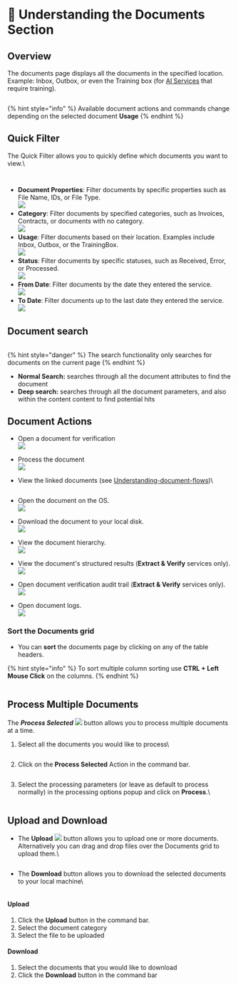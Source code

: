 # 🧠 Understanding the Documents Section

## Overview

The documents page displays all the documents in the specified location. Example: Inbox, Outbox, or even the Training box (for [AI Services](../services/) that require training).

<figure><img src="../.gitbook/assets/image (70).png" alt=""><figcaption></figcaption></figure>

{% hint style="info" %}
Available document actions and commands change depending on the selected document **Usage**
{% endhint %}

## Quick Filter

The Quick Filter allows you to quickly define which documents you want to view.\


<div align="left"><figure><img src="../.gitbook/assets/image (11) (1).png" alt=""><figcaption></figcaption></figure></div>

<figure><img src="../.gitbook/assets/image (12) (1).png" alt=""><figcaption></figcaption></figure>

* **Document Properties**: Filter documents by specific properties such as File Name, IDs, or File Type.\
  ![](<../.gitbook/assets/image (13) (1).png>)
* **Category**: Filter documents by specified categories, such as Invoices, Contracts, or documents with no category.\
  ![](<../.gitbook/assets/image (14) (1).png>)
* **Usage**: Filter documents based on their location. Examples include Inbox, Outbox, or the TrainingBox.\
  ![](<../.gitbook/assets/image (15) (1).png>)
* **Status**: Filter documents by specific statuses, such as Received, Error, or Processed.\
  ![](<../.gitbook/assets/image (16) (1).png>)
* **From Date**: Filter documents by the date they entered the service.\
  ![](<../.gitbook/assets/image (17) (1).png>)
* **To Date**: Filter documents up to the last date they entered the service.\
  ![](<../.gitbook/assets/image (18) (1).png>)

## Document search

<div align="left"><figure><img src="../.gitbook/assets/image (19) (1).png" alt=""><figcaption></figcaption></figure></div>

{% hint style="danger" %}
The search functionality only searches for documents on the current page
{% endhint %}

* **Normal Search:** searches through all the document attributes to find the document
* **Deep search:** searches through all the document parameters, and also within the content content to find potential hits

## Document Actions

* Open a document for verification\
  ![](<../.gitbook/assets/image (21) (1).png>)
* Process the document\
  ![](<../.gitbook/assets/image (20) (1).png>)
*   View the linked documents (see [Understanding-document-flows](understanding-document-flows.md))\


    <figure><img src="../.gitbook/assets/image (22) (1).png" alt=""><figcaption></figcaption></figure>
* Open the document on the OS.\
  ![](<../.gitbook/assets/image (23) (1).png>)
* Download the document to your local disk.\
  ![](<../.gitbook/assets/image (24) (1).png>)
* View the document hierarchy.\
  ![](<../.gitbook/assets/image (54) (1).png>)
* View the document's structured results (**Extract & Verify** services only).\
  ![](<../.gitbook/assets/image (55) (1).png>)
* Open document verification audit trail (**Extract & Verify** services only).\
  ![](<../.gitbook/assets/image (56) (1).png>)
* Open document logs.\
  ![](<../.gitbook/assets/image (25) (1).png>)

### Sort the Documents grid

* You can **sort** the documents page by clicking on any of the table headers.

{% hint style="info" %}
To sort multiple column sorting use **CTRL + Left Mouse Click** on the columns.
{% endhint %}

<figure><img src="../.gitbook/assets/image (58) (1).png" alt=""><figcaption></figcaption></figure>

## Process Multiple Documents

The _**Process Selected**&#x20;_&#x20;![](<../.gitbook/assets/image (59) (1).png>)  button  allows you to process multiple documents at a time.

1.  Select all the documents you would like to process\


    <figure><img src="../.gitbook/assets/image (61) (1).png" alt=""><figcaption></figcaption></figure>
2.  Click on the **Process Selected** Action in the command bar.

    <figure><img src="../.gitbook/assets/image (63) (1).png" alt=""><figcaption></figcaption></figure>
3.  Select the processing parameters (or leave as default to process normally) in the processing options popup and click on **Process**.\


    <div align="left"><figure><img src="../.gitbook/assets/image (64) (1).png" alt=""><figcaption></figcaption></figure></div>

## Upload and Download

*   The **Upload** ![](<../.gitbook/assets/image (65) (1).png>) button allows you to upload one or more documents. Alternatively you can drag and drop files over the Documents grid to upload them.\


    <figure><img src="../.gitbook/assets/image (66) (1).png" alt=""><figcaption></figcaption></figure>
*   The **Download** button allows you to download the selected documents to your local machine\


    <figure><img src="../.gitbook/assets/image (67) (1).png" alt=""><figcaption></figcaption></figure>

#### Upload

1. Click the **Upload** button in the command bar.
2. Select the document category
3. Select the file to be uploaded

#### Download

1. Select the documents that you would like to download
2. Click the **Download** button in the command bar
